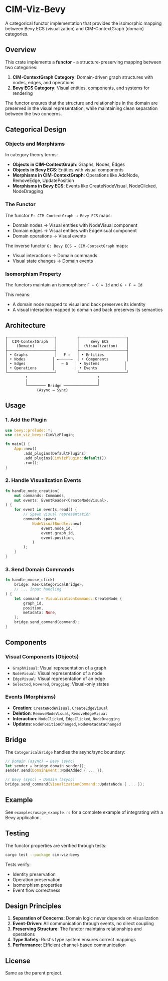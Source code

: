 # CIM-Viz-Bevy

A categorical functor implementation that provides the isomorphic mapping between Bevy ECS (visualization) and CIM-ContextGraph (domain) categories.

## Overview

This crate implements a **functor** - a structure-preserving mapping between two categories:

1. **CIM-ContextGraph Category**: Domain-driven graph structures with nodes, edges, and operations
2. **Bevy ECS Category**: Visual entities, components, and systems for rendering

The functor ensures that the structure and relationships in the domain are preserved in the visual representation, while maintaining clean separation between the two concerns.

## Categorical Design

### Objects and Morphisms

In category theory terms:

- **Objects in CIM-ContextGraph**: Graphs, Nodes, Edges
- **Objects in Bevy ECS**: Entities with visual components
- **Morphisms in CIM-ContextGraph**: Operations like AddNode, RemoveEdge, UpdatePosition
- **Morphisms in Bevy ECS**: Events like CreateNodeVisual, NodeClicked, NodeDragging

### The Functor

The functor `F: CIM-ContextGraph → Bevy ECS` maps:
- Domain nodes → Visual entities with NodeVisual component
- Domain edges → Visual entities with EdgeVisual component
- Domain operations → Visual events

The inverse functor `G: Bevy ECS → CIM-ContextGraph` maps:
- Visual interactions → Domain commands
- Visual state changes → Domain events

### Isomorphism Property

The functors maintain an isomorphism: `F ∘ G ≈ Id` and `G ∘ F ≈ Id`

This means:
- A domain node mapped to visual and back preserves its identity
- A visual interaction mapped to domain and back preserves its semantics

## Architecture

```
┌─────────────────────┐         ┌─────────────────────┐
│  CIM-ContextGraph   │         │     Bevy ECS        │
│    (Domain)         │         │  (Visualization)    │
├─────────────────────┤         ├─────────────────────┤
│ • Graphs            │   F →   │ • Entities          │
│ • Nodes            │ ←─────→  │ • Components        │
│ • Edges            │   ← G   │ • Systems           │
│ • Operations       │         │ • Events            │
└─────────────────────┘         └─────────────────────┘
         ↑                               ↑
         │                               │
         └──────── Bridge ───────────────┘
              (Async ↔ Sync)
```

## Usage

### 1. Add the Plugin

```rust
use bevy::prelude::*;
use cim_viz_bevy::CimVizPlugin;

fn main() {
    App::new()
        .add_plugins(DefaultPlugins)
        .add_plugins(CimVizPlugin::default())
        .run();
}
```

### 2. Handle Visualization Events

```rust
fn handle_node_creation(
    mut commands: Commands,
    mut events: EventReader<CreateNodeVisual>,
) {
    for event in events.read() {
        // Spawn visual representation
        commands.spawn(
            NodeVisualBundle::new(
                event.node_id,
                event.graph_id,
                event.position,
            )
        );
    }
}
```

### 3. Send Domain Commands

```rust
fn handle_mouse_click(
    bridge: Res<CategoricalBridge>,
    // ... input handling
) {
    let command = VisualizationCommand::CreateNode {
        graph_id,
        position,
        metadata: None,
    };
    bridge.send_command(command);
}
```

## Components

### Visual Components (Objects)

- `GraphVisual`: Visual representation of a graph
- `NodeVisual`: Visual representation of a node
- `EdgeVisual`: Visual representation of an edge
- `Selected`, `Hovered`, `Dragging`: Visual-only states

### Events (Morphisms)

- **Creation**: `CreateNodeVisual`, `CreateEdgeVisual`
- **Deletion**: `RemoveNodeVisual`, `RemoveEdgeVisual`
- **Interaction**: `NodeClicked`, `EdgeClicked`, `NodeDragging`
- **Updates**: `NodePositionChanged`, `NodeMetadataChanged`

## Bridge

The `CategoricalBridge` handles the async/sync boundary:

```rust
// Domain (async) → Bevy (sync)
let sender = bridge.domain_sender();
sender.send(DomainEvent::NodeAdded { ... });

// Bevy (sync) → Domain (async)
bridge.send_command(VisualizationCommand::UpdateNode { ... });
```

## Example

See `examples/usage_example.rs` for a complete example of integrating with a Bevy application.

## Testing

The functor properties are verified through tests:

```bash
cargo test --package cim-viz-bevy
```

Tests verify:
- Identity preservation
- Operation preservation
- Isomorphism properties
- Event flow correctness

## Design Principles

1. **Separation of Concerns**: Domain logic never depends on visualization
2. **Event-Driven**: All communication through events, no direct coupling
3. **Preserving Structure**: The functor maintains relationships and operations
4. **Type Safety**: Rust's type system ensures correct mappings
5. **Performance**: Efficient channel-based communication

## License

Same as the parent project.
